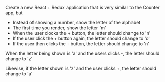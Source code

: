 
Create a new React + Redux application that is very similar to the Counter app, but 

- Instead of showing a number, show the letter of the alphabet 
- The first time you render, show the letter 'm'
- When the user clocks the + button, the letter should change to 'n'
- If the user click the + button again, the letter should change to 'o'
- If the user then clicks the - button, the letter should change to 'n' 

When the letter being shown is 'a' and the users clicks -, the letter should change to 'z'

Likewise, if the letter shown is 'z' and the user clicks +, the letter should change to 'a'